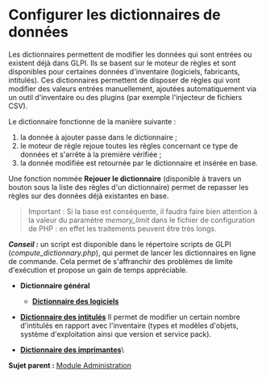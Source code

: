 Configurer les dictionnaires de données
=======================================

Les dictionnaires permettent de modifier les données qui sont entrées ou existent déjà dans GLPI. Ils se basent sur le moteur de règles et sont disponibles pour certaines données d'inventaire (logiciels, fabricants, intitulés). Ces dictionnaires permettent de disposer de règles qui vont modifier des valeurs entrées manuellement, ajoutées automatiquement via un outil d'inventaire ou des plugins (par exemple l'injecteur de fichiers CSV).

Le dictionnaire fonctionne de la manière suivante :

1.  la donnée à ajouter passe dans le dictionnaire ;
2.  le moteur de règle rejoue toutes les règles concernant ce type de données et s'arrête à la première vérifiée ;
3.  la donnée modifiée est retournée par le dictionnaire et insérée en base.

Une fonction nommée **Rejouer le dictionnaire** (disponible à travers un bouton sous la liste des règles d'un dictionnaire) permet de repasser les règles sur des données déjà existantes en base.

> Important : Si la base est conséquente, il faudra faire bien attention à la valeur du paramètre *memory_limit* dans le fichier de configuration de PHP : en effet les traitements peuvent être très longs.

***Conseil :*** un script est disponible dans le répertoire scripts de GLPI (*compute_dictionnary.php*), qui permet de lancer les dictionnaires en ligne de commande. Cela permet de s'affranchir des problèmes de limite d'exécution et propose un gain de temps appréciable.

- **Dictionnaire général**
  - **[Dictionnaire des logiciels](index.php?fr/07_Module_Administration/05_Dictionnaires/02_Dictionnaires_Logiciels.md)**

- **[Dictionnaire des intitulés](index.php?fr/07_Module_Administration/05_Dictionnaires/05_Dictionnaires_sur_intitulés.md)**
  Il permet de modifier un certain nombre d'intitulés en rapport avec l'inventaire (types et modèles d'objets, système d'exploitation ainsi que version et service pack).



-   **[Dictionnaire des
    imprimantes](../glpi/administration_dictionnary_printer.html)**\

**Sujet parent :** [Module
Administration](../glpi/administration.html "Le module Administration permet d'administrer les utilisateurs, groupes, entités, profils, règles et dictionnaires et offre des outils de maintenance de l'application (sauvegarde et restauration de base, vérification de nouvelle version disponible).")
